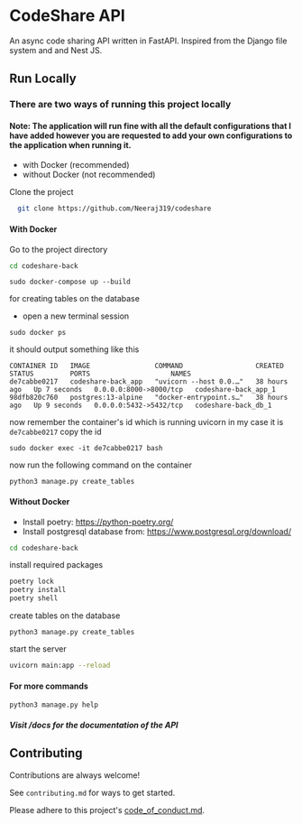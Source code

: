 # CodeShare API

An async code sharing API written in FastAPI. Inspired from the Django file system and
and Nest JS.

## Run Locally

### There are two ways of running this project locally

#### Note: The application will run fine with all the default configurations that I have added however you are requested to add your own configurations to the application when running it.

- with Docker (recommended)
- without Docker (not recommended)

Clone the project

```bash
  git clone https://github.com/Neeraj319/codeshare
```

#### With Docker

Go to the project directory

```bash
cd codeshare-back
```

```
sudo docker-compose up --build
```

for creating tables on the database

- open a new terminal session

```
sudo docker ps
```

it should output something like this

```
CONTAINER ID   IMAGE                COMMAND                  CREATED        STATUS         PORTS                    NAMES
de7cabbe0217   codeshare-back_app   "uvicorn --host 0.0.…"   38 hours ago   Up 7 seconds   0.0.0.0:8000->8000/tcp   codeshare-back_app_1
98dfb820c760   postgres:13-alpine   "docker-entrypoint.s…"   38 hours ago   Up 9 seconds   0.0.0.0:5432->5432/tcp   codeshare-back_db_1
```

now remember the container's id which is running uvicorn in my case it is `de7cabbe0217` copy the id

```
sudo docker exec -it de7cabbe0217 bash
```

now run the following command on the container

```
python3 manage.py create_tables
```

#### Without Docker

- Install poetry: https://python-poetry.org/
- Install postgresql database from: https://www.postgresql.org/download/

```bash
cd codeshare-back
```

install required packages

```bash
poetry lock
poetry install
poetry shell
```

create tables on the database

```
python3 manage.py create_tables
```

start the server

```bash
uvicorn main:app --reload
```

#### For more commands

```
python3 manage.py help
```

##### Visit /docs for the documentation of the API

## Contributing

Contributions are always welcome!

See `contributing.md` for ways to get started.

Please adhere to this project's [code_of_conduct.md](https://github.com/Neeraj319/codeshare/blob/main/code_of_conduct.md).
